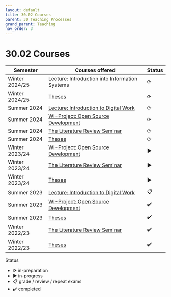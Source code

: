 ```yaml
---
layout: default
title: 30.02 Courses
parent: 30 Teaching Processes
grand_parent: Teaching
nav_order: 3
---
```


# 30.02 Courses

**Semester** | **Courses offered** | **Status** |
--- | --- | --- |
Winter 2024/25 | Lecture: Introduction into Information Systems | ⟳ |
Winter 2024/25 | [Theses](../35_theses.html) | ⟳ |
Summer 2024 | [Lecture: Introduction to Digital Work](../32_lectures/32.02.idw-ss24.html) | ⟳ |
Summer 2024 | [WI-Project: Open Source Development](../33_projects/33.03.osd-ss24.html) | ⟳ |
Summer 2024 | [The Literature Review Seminar](../34_seminars/34.03.lrsem-ss24.html) | ⟳ |
Summer 2024 | [Theses](../35_theses.html) | ⟳ |
Winter 2023/24 | [WI-Project: Open Source Development](../33_projects/33.02.osd-ws23-24.html) | ▶ |
Winter 2023/24 | [The Literature Review Seminar](../34_seminars/34.02.lrsem-ws23-24.html) | ▶ |
Winter 2023/24 | [Theses](../35_theses.html) | ▶ |
Summer 2023 | [Lecture: Introduction to Digital Work](../32_lectures/32.01.idw-ss23.html) | 📋 |
Summer 2023 | [WI-Project: Open Source Development](../33_projects/33.01.osd-ss23.html) | ✔️ |
Summer 2023 | [Theses](../35_theses.html) | ✔️ |
Winter 2022/23 | [The Literature Review Seminar](../34_seminars/34.01.lrsem-ws22-23.html) | ✔️ |
Winter 2022/23 | [Theses](../35_theses.html) | ✔️ |

Status

- ⟳ in-preparation
- ▶ in-progress
- 📋 grade / review / repeat exams
- ✔️ completed
